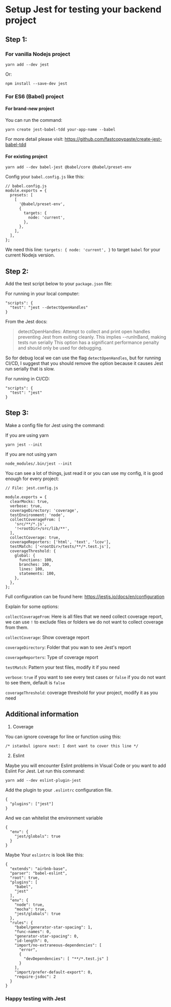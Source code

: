 # Setup Jest for testing your backend project

## Step 1:
### For vanilla Nodejs project

```
yarn add --dev jest
```
Or:
```
npm install --save-dev jest
```

### For ES6 (Babel) project

#### For brand-new project

You can run the command:

```
yarn create jest-babel-tdd your-app-name --babel
```

For more detail please visit: https://github.com/fastcopypaste/create-jest-babel-tdd

#### For existing project

```
yarn add --dev babel-jest @babel/core @babel/preset-env
```

Config your `babel.config.js` like this:
```
// babel.config.js
module.exports = {
  presets: [
    [
      '@babel/preset-env',
      {
        targets: {
          node: 'current',
        },
      },
    ],
  ],
};
```
We need this line: `targets: { node: 'current', }` to target `babel` for your current Nodejs version.

## Step 2:

Add the test script below to your `package.json` file:

For running in your local computer:

```
"scripts": {
  "test": "jest --detectOpenHandles"
}
```
From the Jest docs:

>detectOpenHandles: Attempt to collect and print open handles preventing Jest from exiting cleanly.
This implies --runInBand, making tests run serially
This option has a significant performance penalty and should only be used for debugging.

So for debug local we can use the flag `detectOpenHandles`, but for running CI/CD, I suggest that you should remove the option because it causes Jest run serially that is slow.

For running in CI/CD:

```
"scripts": {
  "test": "jest"
}
```


## Step 3:
Make a config file for Jest using the command:

If you are using yarn

```
yarn jest --init
```

If you are not using yarn

```
node_modules/.bin/jest --init
```

You can see a lot of things, just read it or you can use my config, it is good enough for every project:

```
// File: jest.config.js

module.exports = {
  clearMocks: true,
  verbose: true,
  coverageDirectory: 'coverage',
  testEnvironment: 'node',
  collectCoverageFrom: [
    'src/**/*.js',
    '!<rootDir>/src/lib/**',
  ],
  collectCoverage: true,
  coverageReporters: ['html', 'text', 'lcov'],
  testMatch: ['<rootDir>/tests/**/*.test.js'],
  coverageThreshold: {
    global: {
      functions: 100,
      branches: 100,
      lines: 100,
      statements: 100,
    },
  },
};
```
Full configuration  can be found here: https://jestjs.io/docs/en/configuration

Explain for some options:

`collectCoverageFrom`: Here is all files that we need collect coverage report, we can use `!` to exclude files or folders we do not want to collect coverage from them.

`collectCoverage`: Show coverage report

`coverageDirectory`: Folder that you wan to see Jest's report

`coverageReporters`: Type of coverage report

`testMatch`: Pattern your test files, modify it if you need

`verbose`: `true` if you want to see every test cases or `false` if you do not want to see them, default is `false`

`coverageThreshold`: coverage threshold for your project, modify it as  you need

## Additional information
1. Coverage

You can ignore coverage for line or function using this:
```
/* istanbul ignore next: I dont want to cover this line */
```

2. Eslint

Maybe you will encounter Eslint problems in Visual Code or you want to add Eslint For Jest. Let run this command:

```
yarn add --dev eslint-plugin-jest
```
Add the plugin to your `.eslintrc` configuration file.

```
{
  "plugins": ["jest"]
}
```
And we can whitelist the environment variable

```
{
  "env": {
    "jest/globals": true
  }
}
```

Maybe Your `eslintrc` is look like this:
```
{
  "extends": "airbnb-base",
  "parser": "babel-eslint",
  "root": true,
  "plugins": [
    "babel",
    "jest"
  ],
  "env": {
    "node": true,
    "mocha": true,
    "jest/globals": true
  },
  "rules": {
    "babel/generator-star-spacing": 1,
    "func-names": 0,
    "generator-star-spacing": 0,
    "id-length": 0,
    "import/no-extraneous-dependencies": [
      "error",
      {
        "devDependencies": [ "**/*.test.js" ]
      }
    ],
    "import/prefer-default-export": 0,
    "require-jsdoc": 2
  }
}
```

### Happy testing with Jest
